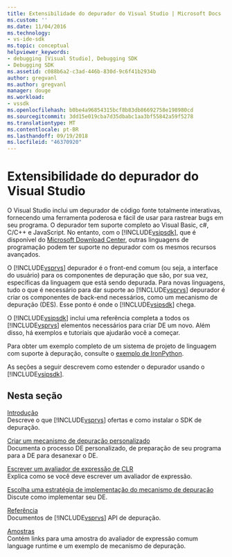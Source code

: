 ```yaml
---
title: Extensibilidade do depurador do Visual Studio | Microsoft Docs
ms.custom: ''
ms.date: 11/04/2016
ms.technology:
- vs-ide-sdk
ms.topic: conceptual
helpviewer_keywords:
- debugging [Visual Studio], Debugging SDK
- Debugging SDK
ms.assetid: c088b6a2-c3ad-446b-830d-9c6f41b2934b
author: gregvanl
ms.author: gregvanl
manager: douge
ms.workload:
- vssdk
ms.openlocfilehash: b0be4a96854315bcf8b83db86692758e198980cd
ms.sourcegitcommit: 3dd15e019cba7d35dbabc1aa3bf55842a59f5278
ms.translationtype: MT
ms.contentlocale: pt-BR
ms.lasthandoff: 09/19/2018
ms.locfileid: "46370920"
---
```

# <a name="visual-studio-debugger-extensibility"></a>Extensibilidade do depurador do Visual Studio
O Visual Studio inclui um depurador de código fonte totalmente interativas, fornecendo uma ferramenta poderosa e fácil de usar para rastrear bugs em seu programa. O depurador tem suporte completo ao Visual Basic, c#, C/C++ e JavaScript. No entanto, com o [!INCLUDE[vsipsdk](../../extensibility/includes/vsipsdk_md.md)], que é disponível do [Microsoft Download Center](http://go.microsoft.com/fwlink/?LinkId=214453), outras linguagens de programação podem ter suporte no depurador com os mesmos recursos avançados.  
  
 O [!INCLUDE[vsprvs](../../code-quality/includes/vsprvs_md.md)] depurador é o front-end comum (ou seja, a interface do usuário) para os componentes de depuração que são, por sua vez, específicas da linguagem que está sendo depurada. Para novas linguagens, tudo o que é necessário para dar suporte ao [!INCLUDE[vsprvs](../../code-quality/includes/vsprvs_md.md)] depurador é criar os componentes de back-end necessários, como um mecanismo de depuração (DES). Esse ponto é onde o [!INCLUDE[vsipsdk](../../extensibility/includes/vsipsdk_md.md)] chega.  
  
 O [!INCLUDE[vsipsdk](../../extensibility/includes/vsipsdk_md.md)] inclui uma referência completa a todos os [!INCLUDE[vsprvs](../../code-quality/includes/vsprvs_md.md)] elementos necessários para criar DE um novo. Além disso, há exemplos e tutoriais que ajudarão você a começar.  
  
 Para obter um exemplo completo de um sistema de projeto de linguagem com suporte à depuração, consulte o [exemplo de IronPython](https://www.microsoft.com/download/details.aspx?id=55984).  
  
 As seções a seguir descrevem como estender o depurador usando o [!INCLUDE[vsipsdk](../../extensibility/includes/vsipsdk_md.md)].  
  
## <a name="in-this-section"></a>Nesta seção  
 [Introdução](../../extensibility/debugger/getting-started-with-debugger-extensibility.md)  
 Descreve o que [!INCLUDE[vsprvs](../../code-quality/includes/vsprvs_md.md)] ofertas e como instalar o SDK de depuração.  
  
 [Criar um mecanismo de depuração personalizado](../../extensibility/debugger/creating-a-custom-debug-engine.md)  
 Documenta o processo DE personalizado, de preparação de seu programa para a DE para desanexar o DE.  
  
 [Escrever um avaliador de expressão de CLR](../../extensibility/debugger/writing-a-common-language-runtime-expression-evaluator.md)  
 Explica como se você deve escrever um avaliador de expressão.  
  
 [Escolha uma estratégia de implementação do mecanismo de depuração](../../extensibility/debugger/choosing-a-debug-engine-implementation-strategy.md)  
 Discute como implementar seu DE.  
  
 [Referência](../../extensibility/debugger/reference/reference-visual-studio-debugging-apis.md)  
 Documentos de [!INCLUDE[vsprvs](../../code-quality/includes/vsprvs_md.md)] API de depuração.  
  
 [Amostras](../../extensibility/debugger/visual-studio-debugging-samples.md)  
 Contém links para uma amostra do avaliador de expressão comum language runtime e um exemplo de mecanismo de depuração.
